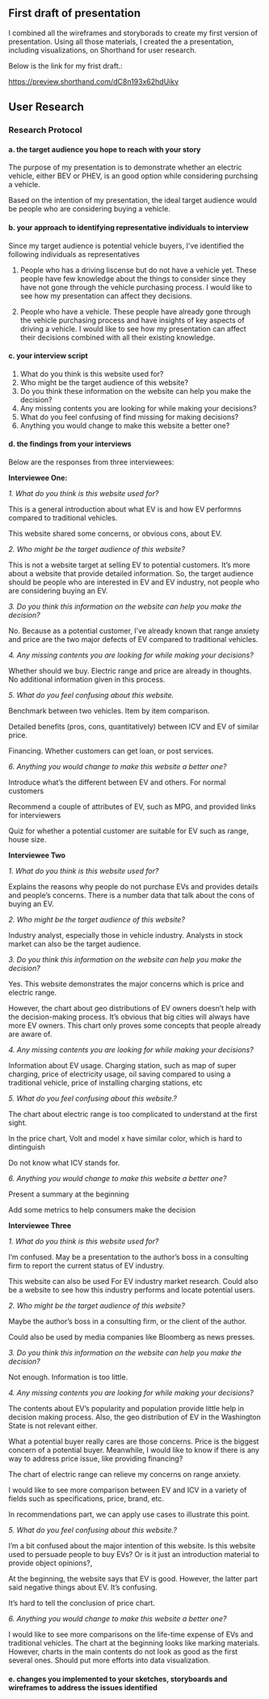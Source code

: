 ## First draft of presentation
I combined all the wireframes and storyborads to create my first version of presentation. Using all those materials, I created the a presentation, including visualizations, on Shorthand for user research.

Below is the link for my frist draft.:

https://preview.shorthand.com/dC8n193x62hdUikv

## User Research

### Research Protocol

#### a. the target audience you hope to reach with your story

The purpose of my presentation is to demonstrate whether an electric vehicle, either BEV or PHEV, is an good option while considering purchsing a vehicle.

Based on the intention of my presentation, the ideal target audience would be people who are considering buying a vehicle.

#### b. your approach to identifying representative individuals to interview

Since my target audience is potential vehicle buyers, I've identified the following individuals as representatives

1. People who has a driving liscense but do not have a vehicle yet.
These people have few knowledge about the things to consider since they have not gone through the vehicle purchasing process. I would like to see how my presentation can affect they decisions.

2. People who have a vehicle.
These people have already gone through the vehicle purchasing process and have insights of key aspects of driving a vehicle. I would like to see how my presentation can affect their decisions combined with all their existing knowledge.

#### c. your interview script

1. What do you think is this website used for?
2. Who might be the target audience of this website?
3. Do you think these information on the website can help you make the decision?
4. Any missing contents you are looking for while making your decisions?
5. What do you feel confusing of find missing for making decisions?
6. Anything you would change to make this website a better one?

#### d. the findings from your interviews
Below are the responses from three interviewees:

**Interviewee One:**

*1. What do you think is this website used for?*

This is a general introduction about what EV is and how EV performns compared to traditional vehicles.

This website shared some concerns, or obvious cons, about EV.

*2. Who might be the target audience of this website?*

This is not a website target at selling EV to potential customers. It’s more about a website that provide detailed information. So, the target audience should be people who are interested in EV and EV industry, not people who are considering buying an EV.

*3. Do you think this information on the website can help you make the decision?*

No. Because as a potential customer, I’ve already known that range anxiety and price are the two major defects of EV compared to traditional vehicles.

*4. Any missing contents you are looking for while making your decisions?*

Whether should we buy. Electric range and price are already in thoughts. No additional information given in this process.

*5. What do you feel confusing about this website.*

Benchmark between two vehicles. Item by item comparison.

Detailed benefits (pros, cons, quantitatively) between ICV and EV of similar price.

Financing. Whether customers can get loan, or post services.

*6. Anything you would change to make this website a better one?*

Introduce what’s the different between EV and others. For normal customers

Recommend a couple of attributes of EV, such as MPG, and provided links for interviewers

Quiz for whether a potential customer are suitable for EV such as range, house size.

**Interviewee Two**

*1. What do you think is this website used for?*

Explains the reasons why people do not purchase EVs and provides details and people’s concerns. There is a number data that talk about the cons of buying an EV.

*2. Who might be the target audience of this website?*

Industry analyst, especially those in vehicle industry. Analysts in stock market can also be the target audience.

*3. Do you think this information on the website can help you make the decision?*

Yes. This website demonstrates the major concerns which is price and electric range. 

However, the chart about geo distributions of EV owners doesn’t help with the decision-making process. It’s obvious that big cities will always have more EV owners. This chart only proves some concepts that people already are aware of.

*4. Any missing contents you are looking for while making your decisions?*

Information about EV usage. Charging station, such as map of super charging, price of electricity usage, oil saving compared to using a traditional vehicle, price of installing charging stations, etc

*5. What do you feel confusing about this website.?*

The chart about electric range is too complicated to understand at the first sight.

In the price chart, Volt and model x have similar color, which is hard to dintinguish

Do not know what ICV stands for.

*6. Anything you would change to make this website a better one?*

Present a summary at the beginning

Add some metrics to help consumers make the decision

**Interviewee Three**

*1. What do you think is this website used for?*

I’m confused. May be a presentation to the author’s boss in a consulting firm to report the current status of EV industry.

This website can also be used For EV industry market research. Could also be a website to see how this industry performs and locate potential users.

*2. Who might be the target audience of this website?*

Maybe the author’s boss in a consulting firm, or the client of the author.

Could also be used by media companies like Bloomberg as news presses.

*3. Do you think this information on the website can help you make the decision?*

Not enough. Information is too little.

*4. Any missing contents you are looking for while making your decisions?*

The contents about EV’s popularity and population provide little help in decision making process. Also, the geo distribution of EV in the Washington State is not relevant either.

What a potential buyer really cares are those concerns. Price is the biggest concern of a potential buyer. Meanwhile, I would like to know if there is any way to address price issue, like providing financing?

The chart of electric range can relieve my concerns on range anxiety.

I would like to see more comparison between EV and ICV in a variety of fields such as specifications, price, brand, etc.

In recommendations part, we can apply use cases to illustrate this point.

*5. What do you feel confusing about this website.?*

I’m a bit confused about the major intention of this website. Is this website used to persuade people to buy EVs? Or is it just an introduction material to provide object opinions?,

At the beginning, the website says that EV is good. However, the latter part said negative things about EV. It’s confusing.

It’s hard to tell the conclusion of price chart.

*6. Anything you would change to make this website a better one?*

I would like to see more comparisons on the life-time expense of EVs and traditional vehicles.
The chart at the beginning looks like marking materials. However, charts in the main contents do not look as good as the first several ones. Should put more efforts into data visualization.


#### e. changes you implemented to your sketches, storyboards and wireframes to address the issues identified
